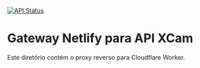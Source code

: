 [![API Status](https://img.shields.io/badge/API-online-brightgreen?style=flat-square)](https://api.xcam.gay)

# Gateway Netlify para API XCam
Este diretório contém o proxy reverso para Cloudflare Worker.